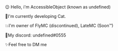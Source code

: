 
😉 Hello, i'm AccessibleObject (known as undefined)

💠I'm currently developing Cat.

💥I'm owner of FlyMC (discontinued), LateMC (Soon™)

💫My discord: undefined#0555

✨Feel free to DM me
 
